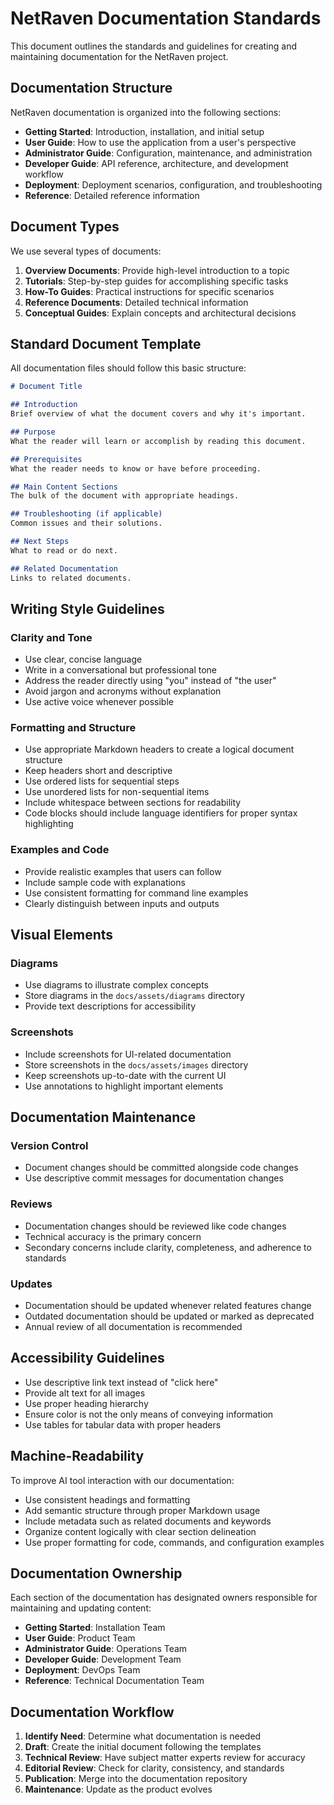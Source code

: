 # NetRaven Documentation Standards

This document outlines the standards and guidelines for creating and maintaining documentation for the NetRaven project.

## Documentation Structure

NetRaven documentation is organized into the following sections:

- **Getting Started**: Introduction, installation, and initial setup
- **User Guide**: How to use the application from a user's perspective
- **Administrator Guide**: Configuration, maintenance, and administration
- **Developer Guide**: API reference, architecture, and development workflow
- **Deployment**: Deployment scenarios, configuration, and troubleshooting
- **Reference**: Detailed reference information

## Document Types

We use several types of documents:

1. **Overview Documents**: Provide high-level introduction to a topic
2. **Tutorials**: Step-by-step guides for accomplishing specific tasks
3. **How-To Guides**: Practical instructions for specific scenarios
4. **Reference Documents**: Detailed technical information
5. **Conceptual Guides**: Explain concepts and architectural decisions

## Standard Document Template

All documentation files should follow this basic structure:

```markdown
# Document Title

## Introduction
Brief overview of what the document covers and why it's important.

## Purpose
What the reader will learn or accomplish by reading this document.

## Prerequisites
What the reader needs to know or have before proceeding.

## Main Content Sections
The bulk of the document with appropriate headings.

## Troubleshooting (if applicable)
Common issues and their solutions.

## Next Steps
What to read or do next.

## Related Documentation
Links to related documents.
```

## Writing Style Guidelines

### Clarity and Tone

- Use clear, concise language
- Write in a conversational but professional tone
- Address the reader directly using "you" instead of "the user"
- Avoid jargon and acronyms without explanation
- Use active voice whenever possible

### Formatting and Structure

- Use appropriate Markdown headers to create a logical document structure
- Keep headers short and descriptive
- Use ordered lists for sequential steps
- Use unordered lists for non-sequential items
- Include whitespace between sections for readability
- Code blocks should include language identifiers for proper syntax highlighting

### Examples and Code

- Provide realistic examples that users can follow
- Include sample code with explanations
- Use consistent formatting for command line examples
- Clearly distinguish between inputs and outputs

## Visual Elements

### Diagrams

- Use diagrams to illustrate complex concepts
- Store diagrams in the `docs/assets/diagrams` directory
- Provide text descriptions for accessibility

### Screenshots

- Include screenshots for UI-related documentation
- Store screenshots in the `docs/assets/images` directory
- Keep screenshots up-to-date with the current UI
- Use annotations to highlight important elements

## Documentation Maintenance

### Version Control

- Document changes should be committed alongside code changes
- Use descriptive commit messages for documentation changes

### Reviews

- Documentation changes should be reviewed like code changes
- Technical accuracy is the primary concern
- Secondary concerns include clarity, completeness, and adherence to standards

### Updates

- Documentation should be updated whenever related features change
- Outdated documentation should be updated or marked as deprecated
- Annual review of all documentation is recommended

## Accessibility Guidelines

- Use descriptive link text instead of "click here"
- Provide alt text for all images
- Use proper heading hierarchy
- Ensure color is not the only means of conveying information
- Use tables for tabular data with proper headers

## Machine-Readability

To improve AI tool interaction with our documentation:

- Use consistent headings and formatting
- Add semantic structure through proper Markdown usage
- Include metadata such as related documents and keywords
- Organize content logically with clear section delineation
- Use proper formatting for code, commands, and configuration examples

## Documentation Ownership

Each section of the documentation has designated owners responsible for maintaining and updating content:

- **Getting Started**: Installation Team
- **User Guide**: Product Team
- **Administrator Guide**: Operations Team
- **Developer Guide**: Development Team
- **Deployment**: DevOps Team
- **Reference**: Technical Documentation Team

## Documentation Workflow

1. **Identify Need**: Determine what documentation is needed
2. **Draft**: Create the initial document following the templates
3. **Technical Review**: Have subject matter experts review for accuracy
4. **Editorial Review**: Check for clarity, consistency, and standards
5. **Publication**: Merge into the documentation repository
6. **Maintenance**: Update as the product evolves 